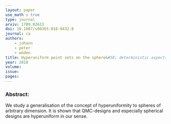 ```yaml
---
layout: paper
use_math : true
type: journal
arxiv: 1709.02613
doi: 10.1007/s00365-018-9432-8
journal: ca
authors:
    - johann
    - peter
    - wöden
title: Hyperuniform point sets on the sphere&#58; deterministic aspects
year: 2018
volume: 
issue: 
pages: 
---
```

### Abstract:

We study a generalisation of the concept of hyperuniformity to spheres of arbitrary dimension. It is shown that QMC-designs and especially spherical designs are hyperuniform in our sense.
